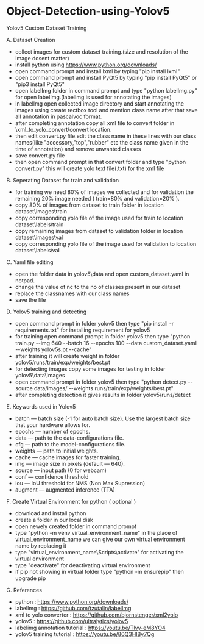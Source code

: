 # Object-Detection-using-Yolov5

Yolov5 Custom Dataset Training


A. Dataset Creation

- collect images for custom dataset training.(size and resolution of the image dosent matter)
- install python using https://www.python.org/downloads/
- open command prompt and install lxml by typing "pip install lxml"
- open command prompt and install PyQt5 by typing "pip install PyQt5" or "pip3 install PyQt5"
- open labelImg folder in command prompt and type "python labelImg.py" for open labelImg.(labelImg is used for annotating the images)
- in labelImg open collected image directory and start annotating the images using create rectbox tool and mention class name after that save all annotation in pascalvoc format.
- after completing annotation copy all xml file to convert folder in \xml_to_yolo_convert\convert location.
- then edit convert.py file.edit the class name in these lines with our class names(like "accessory,"top","rubber" etc the class name given in the time of annotation) and remove unwanted classes
- save convert.py file
- then open command prompt in that convert folder and type "python convert.py" this will create yolo text file(.txt) for the xml file

B. Seperating Dataset for train and validation

- for training we need 80% of images we collected and for validation the remaining 20% image needed ( train=80% and validation=20% ).
- copy 80% of images from dataset to train folder in location dataset\images\train
- copy corresponding yolo file of the image used for train to location dataset\labels\train
- copy remaining images from dataset to validation folder in location dataset\images\val
- copy corresponding yolo file of the image used for validation to location dataset\labels\val

C. Yaml file editing

- open the folder data in yolov5\data and open custom_dataset.yaml in notpad.
- change the value of nc to the no of classes present in our dataset
- replace the classnames with our class names
- save the file

D. Yolov5 training and detecting

- open command prompt in folder yolov5 then type "pip install -r requirements.txt" for installing requirement for yolov5
- for training open command prompt in folder yolov5 then type "python train.py --img 640 --batch 16 --epochs 100 --data custom_dataset.yaml --weights yolov5s.pt --cache"
- after training it will create weight in folder yolov5/runs/train/exp/weights/best.pt
- for detecting images copy some images for testing in folder yolov5\data\images
- open command prompt in folder yolov5 then type "python detect.py --source data/images/ --weights runs/train/exp/weights/best.pt"
- after completing detection it gives results in folder yolov5/runs/detect

E. Keywords used in Yolov5

- batch — batch size (-1 for auto batch size). Use the largest batch size that your hardware allows for.
- epochs — number of epochs.
- data — path to the data-configurations file.
- cfg — path to the model-configurations file.
- weights — path to initial weights.
- cache — cache images for faster training.
- img — image size in pixels (default — 640).
- source — input path (0 for webcam)
- conf — confidence threshold
- iou — IoU threshold for NMS (Non Max Supression)
- augment — augmented inference (TTA)

F. Create Virtual Environment for python ( optional )

- download and install python
- create a folder in our local disk
- open newely created folder in command prompt
- type "python -m venv virtual_environment_name" in the place of virtual_environment_name we can give our own virtual environment name by replacing it
- type "virtual_environment_name\Scripts\activate" for activating the virtual environment
- type "deactivate" for deactivating virtual environment
- if pip not showing in virtual folder type "python -m ensurepip" then upgrade pip

G. References
- python : https://www.python.org/downloads/
- labelImg : https://github.com/tzutalin/labelImg
- xml to yolo converter : https://github.com/bjornstenger/xml2yolo
- yolov5 : https://github.com/ultralytics/yolov5
- labelimg annotation tutorial : https://youtu.be/Tlvy-eM8YO4
- yolov5 training tutorial : https://youtu.be/80Q3HIBy7Qg
